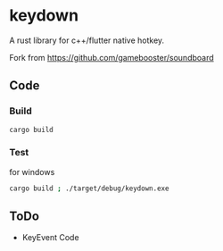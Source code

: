 # keydown

A rust library for c++/flutter native hotkey.

Fork from https://github.com/gamebooster/soundboard


## Code

### Build
``` bash
cargo build

```
### Test

for windows
``` bash
cargo build ; ./target/debug/keydown.exe
```
## ToDo

- KeyEvent Code



